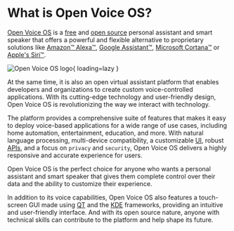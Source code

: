 # What is Open Voice OS?

[Open Voice OS](https://www.openvoiceos.org) is a [free](https://en.wikipedia.org/wiki/Free_and_open-source_software) and [open source](https://en.wikipedia.org/wiki/Open_source) personal assistant and smart speaker that offers a powerful and flexible alternative to proprietary solutions like [Amazon™ Alexa™](https://en.wikipedia.org/wiki/Amazon_Alexa), [Google Assistant™](https://en.wikipedia.org/wiki/Google_Assistant), [Microsoft Cortana™](https://en.wikipedia.org/wiki/Cortana_(virtual_assistant)) or [Apple's Siri™](https://en.wikipedia.org/wiki/Siri).

![Open Voice OS logo](https://openvoiceos.org/wp-content/uploads/2021/04/ovos-egg.png){ loading=lazy }

At the same time, it is also an open virtual assistant platform that enables developers and organizations to create custom voice-controlled applications. With its cutting-edge technology and user-friendly design, Open Voice OS is revolutionizing the way we interact with technology.

The platform provides a comprehensive suite of features that makes it easy to deploy voice-based applications for a wide range of use cases, including home automation, entertainment, education, and more. With natural language processing, multi-device compatibility, a customizable [UI](https://en.wikipedia.org/wiki/User_interface), robust [APIs](https://en.wikipedia.org/wiki/API), and a focus on `privacy` and `security`, Open Voice OS delivers a highly responsive and accurate experience for users.

Open Voice OS is the perfect choice for anyone who wants a personal assistant and smart speaker that gives them complete control over their data and the ability to customize their experience.

In addition to its voice capabilities, Open Voice OS also features a touch-screen GUI made using [QT](https://en.wikipedia.org/wiki/Qt_(software)) and the [KDE](https://en.wikipedia.org/wiki/KDE) frameworks, providing an intuitive and user-friendly interface. And with its open source nature, anyone with technical skills can contribute to the platform and help shape its future.

